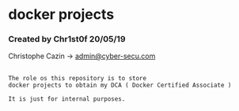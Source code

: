 # docker projects
### Created by Chr1st0f 20/05/19
Christophe Cazin -> admin@cyber-secu.com
##
    The role os this repository is to store
    docker projects to obtain my DCA ( Docker Certified Associate )

    It is just for internal purposes.
